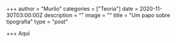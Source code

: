 +++
author = "Murilo"
categories = ["Teoria"]
date = 2020-11-30T03:00:00Z
description = ""
image = ""
title = "Um papo sobre tipografia"
type = "post"

+++
Aqui